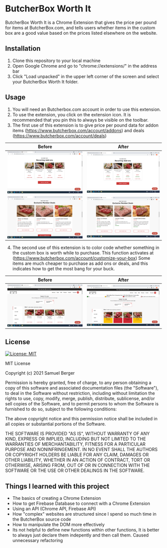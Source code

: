 # ButcherBox Worth It 

ButcherBox Worth It is a Chrome Extension that gives the price per pound for items at ButcherBox.com, and tells users whether items in the custom box are a good value based on the prices listed elsewhere on the website.

## Installation

1. Clone this repository to your local machine
2. Open Google Chrome and go to "chrome://extensions/" in the address bar
3. Click "Load unpacked" in the upper left corner of the screen and select your ButcherBox Worth It folder.

## Usage

1. You will need an Butcherbox.com account in order to use this extension.
2. To use the extension, you click on the extension icon. It is recommended that you pin this to always be visible on the toolbar.
3. The first use of this extension is to give price per pound data for addon items (https://www.butcherbox.com/account/addons) and deals (https://www.butcherbox.com/account/deals)

| Before      | After      |
|------------|-------------|
|<img src="screenshots\BB Before 1.png"> | <img src="screenshots\BB After 1.png"> |
|<img src="screenshots\BB Before 2.png"> | <img src="screenshots\BB After 2.png"> |

4. The second use of this extension is to color code whether something in the custom box is worth while to purchase. This function activates at (https://www.butcherbox.com/account/customize-your-box)
Some items are much cheaper to purchase as add ons or deals, and this indicates how to get the most bang for your buck.

| Before      | After      |
|------------|-------------|
|<img src="screenshots\BB Before 3.png"> | <img src="screenshots\BB After 3.png"> |


## License
[![License: MIT](https://img.shields.io/badge/License-MIT-yellow.svg)](https://opensource.org/licenses/MIT)

MIT License

Copyright (c) 2021 Samuel Berger

Permission is hereby granted, free of charge, to any person obtaining a copy
of this software and associated documentation files (the "Software"), to deal
in the Software without restriction, including without limitation the rights
to use, copy, modify, merge, publish, distribute, sublicense, and/or sell
copies of the Software, and to permit persons to whom the Software is
furnished to do so, subject to the following conditions:

The above copyright notice and this permission notice shall be included in all
copies or substantial portions of the Software.

THE SOFTWARE IS PROVIDED "AS IS", WITHOUT WARRANTY OF ANY KIND, EXPRESS OR
IMPLIED, INCLUDING BUT NOT LIMITED TO THE WARRANTIES OF MERCHANTABILITY,
FITNESS FOR A PARTICULAR PURPOSE AND NONINFRINGEMENT. IN NO EVENT SHALL THE
AUTHORS OR COPYRIGHT HOLDERS BE LIABLE FOR ANY CLAIM, DAMAGES OR OTHER
LIABILITY, WHETHER IN AN ACTION OF CONTRACT, TORT OR OTHERWISE, ARISING FROM,
OUT OF OR IN CONNECTION WITH THE SOFTWARE OR THE USE OR OTHER DEALINGS IN THE
SOFTWARE.

## Things I learned with this project

* The basics of creating a Chrome Extension
* How to get Firebase Database to connect with a Chrome Extension
* Using an API (Chrome API, Firebase API)
* How "complex" websites are structured since I spend so much time in the ButcherBox source code
* How to manipulate the DOM more effectively
* Its not helpful to define new functions within other functions, It is better to always just declare them indepently and then call them. Caused unnecessary refactoring
